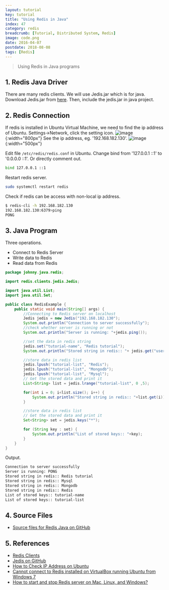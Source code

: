 ```yaml
---
layout: tutorial
key: tutorial
title: "Using Redis in Java"
index: 47
category: redis
breadcrumb: [Tutorial, Distributed System, Redis]
image: code.png
date: 2016-04-07
postdate: 2018-08-08
tags: [Redis]
---
```


> Using Redis in Java programs

## 1. Redis Java Driver
There are many redis clients. We will use Jedis.jar which is for java. Download Jedis.jar from [here](http://central.maven.org/maven2/redis/clients/jedis/2.9.0/jedis-2.9.0.jar). Then, include the jedis.jar in java project.

## 2. Redis Connection
If redis is installed in Ubuntu Virtual Machine, we need to find the ip address of Ubuntu. Settings->Network, click the setting icon.
![image](/public/images/devops/using-redis-in-java/network.png){:width="800px"}
See the ip address, eg. '192.168.182.130'.
![image](/public/images/devops/using-redis-in-java/ipaddress.png){:width="500px"}

Edit file `/etc/redis/redis.conf` in Ubuntu. Change bind from '127.0.0.1 ::1' to '0.0.0.0 ::1'. Or directly comment out.
```sh
bind 127.0.0.1 ::1
```
Restart redis server.
```sh
sudo systemctl restart redis
```
Check if redis can be access with non-local ip address.
```sh
$ redis-cli -h 192.168.182.130
192.168.182.130:6379>ping
PONG
```

## 3. Java Program
Three operations.
* Connect to Redis Server
* Write data to Redis
* Read data from Redis

```java
package johnny.java.redis;

import redis.clients.jedis.Jedis;

import java.util.List;
import java.util.Set;

public class RedisExample {
    public static void main(String[] args) {
        //Connecting to Redis server on localhost
        Jedis jedis = new Jedis("192.168.182.130");
        System.out.println("Connection to server successfully");
        //check whether server is running or not
        System.out.println("Server is running: "+jedis.ping());

        //set the data in redis string
        jedis.set("tutorial-name", "Redis tutorial");
        System.out.println("Stored string in redis:: "+ jedis.get("username"));

        //store data in redis list
        jedis.lpush("tutorial-list", "Redis");
        jedis.lpush("tutorial-list", "Mongodb");
        jedis.lpush("tutorial-list", "Mysql");
        // Get the stored data and print it
        List<String> list = jedis.lrange("tutorial-list", 0 ,5);

        for(int i = 0; i<list.size(); i++) {
            System.out.println("Stored string in redis:: "+list.get(i));
        }

        //store data in redis list
        // Get the stored data and print it
        Set<String> set = jedis.keys("*");

        for (String key : set) {
            System.out.println("List of stored keys:: "+key);
        }
    }
}
```
Output.
```sh
Connection to server successfully
Server is running: PONG
Stored string in redis:: Redis tutorial
Stored string in redis:: Mysql
Stored string in redis:: Mongodb
Stored string in redis:: Redis
List of stored keys:: tutorial-name
List of stored keys:: tutorial-list
```

## 4. Source Files
* [Source files for Redis Java on GitHub](https://github.com/jojozhuang/java-programming/tree/master/java-redis)

## 5. References
* [Redis Clients](https://redis.io/clients)
* [Jedis on GitHub](https://github.com/xetorthio/jedis)
* [How to Check IP Address on Ubuntu](https://tecadmin.net/check-ip-address-ubuntu-18-04-desktop/)
* [Cannot connect to Redis installed on VirtualBox running Ubuntu from Windows 7](https://serverfault.com/questions/248248/cannot-connect-to-redis-installed-on-virtualbox-running-ubuntu-from-windows-7)
* [How to start and stop Redis server on Mac, Linux, and Windows?](https://tableplus.io/blog/2018/10/how-to-start-stop-restart-redis.html)
